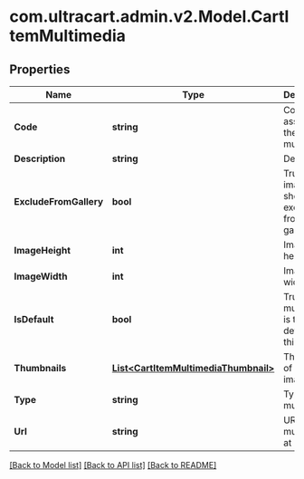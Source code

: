
# com.ultracart.admin.v2.Model.CartItemMultimedia

## Properties

Name | Type | Description | Notes
------------ | ------------- | ------------- | -------------
**Code** | **string** | Code assigned to the multimedia | [optional] 
**Description** | **string** | Description | [optional] 
**ExcludeFromGallery** | **bool** | True if the image should be excluded from galleries | [optional] 
**ImageHeight** | **int** | Image height | [optional] 
**ImageWidth** | **int** | Image width | [optional] 
**IsDefault** | **bool** | True if the multimedia is the default for this type | [optional] 
**Thumbnails** | [**List&lt;CartItemMultimediaThumbnail&gt;**](CartItemMultimediaThumbnail.md) | Thumbnails of the images | [optional] 
**Type** | **string** | Type of multimedia | [optional] 
**Url** | **string** | URL to view multimedia at | [optional] 

[[Back to Model list]](../README.md#documentation-for-models)
[[Back to API list]](../README.md#documentation-for-api-endpoints)
[[Back to README]](../README.md)

